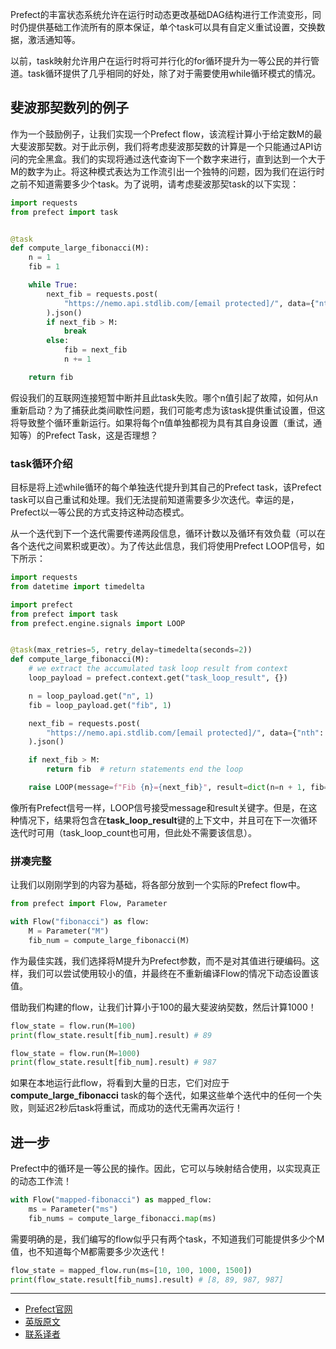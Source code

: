Prefect的丰富状态系统允许在运行时动态更改基础DAG结构进行工作流变形，同时仍提供基础工作流所有的原本保证，单个task可以具有自定义重试设置，交换数据，激活通知等。

以前，task映射允许用户在运行时将可并行化的for循环提升为一等公民的并行管道。task循环提供了几乎相同的好处，除了对于需要使用while循环模式的情况。

## 斐波那契数列的例子

作为一个鼓励例子，让我们实现一个Prefect flow，该流程计算小于给定数M的最大斐波那契数。对于此示例，我们将考虑斐波那契数的计算是一个只能通过API访问的完全黑盒。我们的实现将通过迭代查询下一个数字来进行，直到达到一个大于M的数字为止。将这种模式表达为工作流引出一个独特的问题，因为我们在运行时之前不知道需要多少个task。为了说明，请考虑斐波那契task的以下实现：

````Python
import requests
from prefect import task


@task
def compute_large_fibonacci(M):
    n = 1
    fib = 1

    while True:
        next_fib = requests.post(
            "https://nemo.api.stdlib.com/[email protected]/", data={"nth": n}
        ).json()
        if next_fib > M:
            break
        else:
            fib = next_fib
            n += 1

    return fib
````

假设我们的互联网连接短暂中断并且此task失败。哪个n值引起了故障，如何从n重新启动？为了捕获此类间歇性问题，我们可能考虑为该task提供重试设置，但这将导致整个循环重新运行。如果将每个n值单独都视为具有其自身设置（重试，通知等）的Prefect Task，这是否理想？

### task循环介绍

目标是将上述while循环的每个单独迭代提升到其自己的Prefect task，该Prefect task可以自己重试和处理。我们无法提前知道需要多少次迭代。幸运的是，Prefect以一等公民的方式支持这种动态模式。

从一个迭代到下一个迭代需要传递两段信息，循环计数以及循环有效负载（可以在各个迭代之间累积或更改）。为了传达此信息，我们将使用Prefect LOOP信号，如下所示：

````Python
import requests
from datetime import timedelta

import prefect
from prefect import task
from prefect.engine.signals import LOOP


@task(max_retries=5, retry_delay=timedelta(seconds=2))
def compute_large_fibonacci(M):
    # we extract the accumulated task loop result from context
    loop_payload = prefect.context.get("task_loop_result", {})

    n = loop_payload.get("n", 1)
    fib = loop_payload.get("fib", 1)

    next_fib = requests.post(
        "https://nemo.api.stdlib.com/[email protected]/", data={"nth": n}
    ).json()

    if next_fib > M:
        return fib  # return statements end the loop

    raise LOOP(message=f"Fib {n}={next_fib}", result=dict(n=n + 1, fib=next_fib))
````

像所有Prefect信号一样，LOOP信号接受message和result关键字。但是，在这种情况下，结果将包含在**task_loop_result**键的上下文中，并且可在下一次循环迭代时可用（task_loop_count也可用，但此处不需要该信息）。

### 拼凑完整

让我们以刚刚学到的内容为基础，将各部分放到一个实际的Prefect flow中。

````Python
from prefect import Flow, Parameter

with Flow("fibonacci") as flow:
    M = Parameter("M")
    fib_num = compute_large_fibonacci(M)
````

作为最佳实践，我们选择将M提升为Prefect参数，而不是对其值进行硬编码。这样，我们可以尝试使用较小的值，并最终在不重新编译Flow的情况下动态设置该值。

借助我们构建的flow，让我们计算小于100的最大斐波纳契数，然后计算1000！

````Python
flow_state = flow.run(M=100)
print(flow_state.result[fib_num].result) # 89

flow_state = flow.run(M=1000)
print(flow_state.result[fib_num].result) # 987
````

如果在本地运行此flow，将看到大量的日志，它们对应于**compute_large_fibonacci** task的每个迭代，如果这些单个迭代中的任何一个失败，则延迟2秒后task将重试，而成功的迭代无需再次运行！


## 进一步

Prefect中的循环是一等公民的操作。因此，它可以与映射结合使用，以实现真正的动态工作流！

````Python
with Flow("mapped-fibonacci") as mapped_flow:
    ms = Parameter("ms")
    fib_nums = compute_large_fibonacci.map(ms)
````

需要明确的是，我们编写的flow似乎只有两个task，不知道我们可能提供多少个M值，也不知道每个M都需要多少次迭代！

````Python
flow_state = mapped_flow.run(ms=[10, 100, 1000, 1500])
print(flow_state.result[fib_nums].result) # [8, 89, 987, 987]
````

***

- [Prefect官网](https://www.prefect.io/)
- [英版原文](https://docs.prefect.io/core/advanced_tutorials/task-looping.html)
- [联系译者](https://github.com/listen-lavender)
